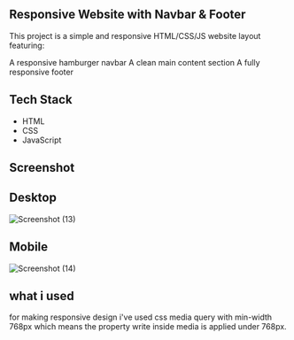 ## Responsive Website with Navbar & Footer
This project is a simple and responsive HTML/CSS/JS website layout featuring:

A responsive hamburger navbar
A clean main content section
A fully responsive footer

## Tech Stack

- HTML
- CSS
- JavaScript

## Screenshot

## Desktop
![Screenshot (13)](https://github.com/user-attachments/assets/338ee2cc-fbf6-4ee1-8e16-d96036f3c94a)

## Mobile
![Screenshot (14)](https://github.com/user-attachments/assets/b93ca07d-9d25-422f-9496-73a28866b36a)



## what i used 
for making responsive design i've used css media query with min-width 768px which means the property write inside media is applied under 768px.
